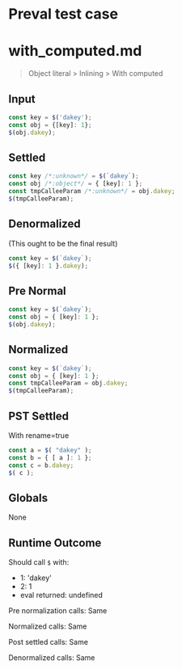 # Preval test case

# with_computed.md

> Object literal > Inlining > With computed
>
>

## Input

`````js filename=intro
const key = $('dakey');
const obj = {[key]: 1};
$(obj.dakey);
`````

## Settled


`````js filename=intro
const key /*:unknown*/ = $(`dakey`);
const obj /*:object*/ = { [key]: 1 };
const tmpCalleeParam /*:unknown*/ = obj.dakey;
$(tmpCalleeParam);
`````

## Denormalized
(This ought to be the final result)

`````js filename=intro
const key = $(`dakey`);
$({ [key]: 1 }.dakey);
`````

## Pre Normal


`````js filename=intro
const key = $(`dakey`);
const obj = { [key]: 1 };
$(obj.dakey);
`````

## Normalized


`````js filename=intro
const key = $(`dakey`);
const obj = { [key]: 1 };
const tmpCalleeParam = obj.dakey;
$(tmpCalleeParam);
`````

## PST Settled
With rename=true

`````js filename=intro
const a = $( "dakey" );
const b = { [ a ]: 1 };
const c = b.dakey;
$( c );
`````

## Globals

None

## Runtime Outcome

Should call `$` with:
 - 1: 'dakey'
 - 2: 1
 - eval returned: undefined

Pre normalization calls: Same

Normalized calls: Same

Post settled calls: Same

Denormalized calls: Same
